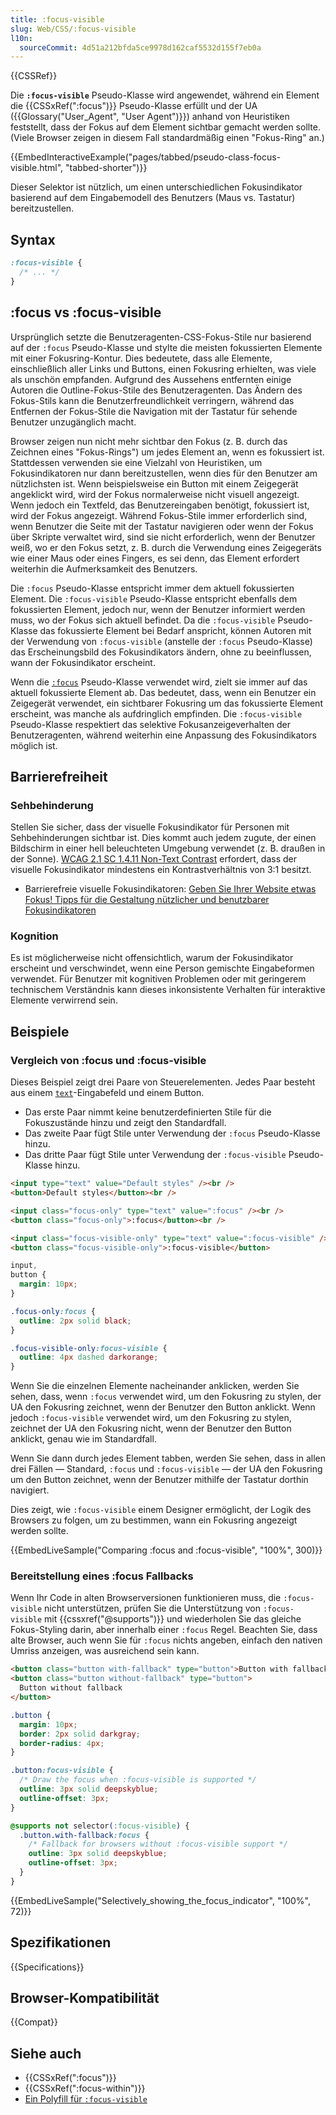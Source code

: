 ```yaml
---
title: :focus-visible
slug: Web/CSS/:focus-visible
l10n:
  sourceCommit: 4d51a212bfda5ce9978d162caf5532d155f7eb0a
---
```


{{CSSRef}}

Die **`:focus-visible`** Pseudo-Klasse wird angewendet, während ein Element die {{CSSxRef(":focus")}} Pseudo-Klasse erfüllt und der UA ({{Glossary("User_Agent", "User Agent")}}) anhand von Heuristiken feststellt, dass der Fokus auf dem Element sichtbar gemacht werden sollte. (Viele Browser zeigen in diesem Fall standardmäßig einen "Fokus-Ring" an.)

{{EmbedInteractiveExample("pages/tabbed/pseudo-class-focus-visible.html", "tabbed-shorter")}}

Dieser Selektor ist nützlich, um einen unterschiedlichen Fokusindikator basierend auf dem Eingabemodell des Benutzers (Maus vs. Tastatur) bereitzustellen.

## Syntax

```css
:focus-visible {
  /* ... */
}
```

## :focus vs :focus-visible

Ursprünglich setzte die Benutzeragenten-CSS-Fokus-Stile nur basierend auf der `:focus` Pseudo-Klasse und stylte die meisten fokussierten Elemente mit einer Fokusring-Kontur. Dies bedeutete, dass alle Elemente, einschließlich aller Links und Buttons, einen Fokusring erhielten, was viele als unschön empfanden. Aufgrund des Aussehens entfernten einige Autoren die Outline-Fokus-Stile des Benutzeragenten. Das Ändern des Fokus-Stils kann die Benutzerfreundlichkeit verringern, während das Entfernen der Fokus-Stile die Navigation mit der Tastatur für sehende Benutzer unzugänglich macht.

Browser zeigen nun nicht mehr sichtbar den Fokus (z. B. durch das Zeichnen eines "Fokus-Rings") um jedes Element an, wenn es fokussiert ist. Stattdessen verwenden sie eine Vielzahl von Heuristiken, um Fokusindikatoren nur dann bereitzustellen, wenn dies für den Benutzer am nützlichsten ist. Wenn beispielsweise ein Button mit einem Zeigegerät angeklickt wird, wird der Fokus normalerweise nicht visuell angezeigt. Wenn jedoch ein Textfeld, das Benutzereingaben benötigt, fokussiert ist, wird der Fokus angezeigt. Während Fokus-Stile immer erforderlich sind, wenn Benutzer die Seite mit der Tastatur navigieren oder wenn der Fokus über Skripte verwaltet wird, sind sie nicht erforderlich, wenn der Benutzer weiß, wo er den Fokus setzt, z. B. durch die Verwendung eines Zeigegeräts wie einer Maus oder eines Fingers, es sei denn, das Element erfordert weiterhin die Aufmerksamkeit des Benutzers.

Die `:focus` Pseudo-Klasse entspricht immer dem aktuell fokussierten Element. Die `:focus-visible` Pseudo-Klasse entspricht ebenfalls dem fokussierten Element, jedoch nur, wenn der Benutzer informiert werden muss, wo der Fokus sich aktuell befindet. Da die `:focus-visible` Pseudo-Klasse das fokussierte Element bei Bedarf anspricht, können Autoren mit der Verwendung von `:focus-visible` (anstelle der `:focus` Pseudo-Klasse) das Erscheinungsbild des Fokusindikators ändern, ohne zu beeinflussen, wann der Fokusindikator erscheint.

Wenn die [`:focus`](/de/docs/Web/CSS/:focus) Pseudo-Klasse verwendet wird, zielt sie immer auf das aktuell fokussierte Element ab. Das bedeutet, dass, wenn ein Benutzer ein Zeigegerät verwendet, ein sichtbarer Fokusring um das fokussierte Element erscheint, was manche als aufdringlich empfinden. Die `:focus-visible` Pseudo-Klasse respektiert das selektive Fokusanzeigeverhalten der Benutzeragenten, während weiterhin eine Anpassung des Fokusindikators möglich ist.

## Barrierefreiheit

### Sehbehinderung

Stellen Sie sicher, dass der visuelle Fokusindikator für Personen mit Sehbehinderungen sichtbar ist. Dies kommt auch jedem zugute, der einen Bildschirm in einer hell beleuchteten Umgebung verwendet (z. B. draußen in der Sonne). [WCAG 2.1 SC 1.4.11 Non-Text Contrast](https://www.w3.org/WAI/WCAG21/Understanding/non-text-contrast.html) erfordert, dass der visuelle Fokusindikator mindestens ein Kontrastverhältnis von 3:1 besitzt.

- Barrierefreie visuelle Fokusindikatoren: [Geben Sie Ihrer Website etwas Fokus! Tipps für die Gestaltung nützlicher und benutzbarer Fokusindikatoren](https://www.deque.com/blog/give-site-focus-tips-designing-usable-focus-indicators/)

### Kognition

Es ist möglicherweise nicht offensichtlich, warum der Fokusindikator erscheint und verschwindet, wenn eine Person gemischte Eingabeformen verwendet. Für Benutzer mit kognitiven Problemen oder mit geringerem technischem Verständnis kann dieses inkonsistente Verhalten für interaktive Elemente verwirrend sein.

## Beispiele

### Vergleich von :focus und :focus-visible

Dieses Beispiel zeigt drei Paare von Steuerelementen. Jedes Paar besteht aus einem [`text`](/de/docs/Web/HTML/Element/input/text)-Eingabefeld und einem Button.

- Das erste Paar nimmt keine benutzerdefinierten Stile für die Fokuszustände hinzu und zeigt den Standardfall.
- Das zweite Paar fügt Stile unter Verwendung der `:focus` Pseudo-Klasse hinzu.
- Das dritte Paar fügt Stile unter Verwendung der `:focus-visible` Pseudo-Klasse hinzu.

```html
<input type="text" value="Default styles" /><br />
<button>Default styles</button><br />

<input class="focus-only" type="text" value=":focus" /><br />
<button class="focus-only">:focus</button><br />

<input class="focus-visible-only" type="text" value=":focus-visible" /><br />
<button class="focus-visible-only">:focus-visible</button>
```

```css
input,
button {
  margin: 10px;
}

.focus-only:focus {
  outline: 2px solid black;
}

.focus-visible-only:focus-visible {
  outline: 4px dashed darkorange;
}
```

Wenn Sie die einzelnen Elemente nacheinander anklicken, werden Sie sehen, dass, wenn `:focus` verwendet wird, um den Fokusring zu stylen, der UA den Fokusring zeichnet, wenn der Benutzer den Button anklickt. Wenn jedoch `:focus-visible` verwendet wird, um den Fokusring zu stylen, zeichnet der UA den Fokusring nicht, wenn der Benutzer den Button anklickt, genau wie im Standardfall.

Wenn Sie dann durch jedes Element tabben, werden Sie sehen, dass in allen drei Fällen — Standard, `:focus` und `:focus-visible` — der UA den Fokusring um den Button zeichnet, wenn der Benutzer mithilfe der Tastatur dorthin navigiert.

Dies zeigt, wie `:focus-visible` einem Designer ermöglicht, der Logik des Browsers zu folgen, um zu bestimmen, wann ein Fokusring angezeigt werden sollte.

{{EmbedLiveSample("Comparing :focus and :focus-visible", "100%", 300)}}

### Bereitstellung eines :focus Fallbacks

Wenn Ihr Code in alten Browserversionen funktionieren muss, die `:focus-visible` nicht unterstützen, prüfen Sie die Unterstützung von `:focus-visible` mit {{cssxref("@supports")}} und wiederholen Sie das gleiche Fokus-Styling darin, aber innerhalb einer `:focus` Regel. Beachten Sie, dass alte Browser, auch wenn Sie für `:focus` nichts angeben, einfach den nativen Umriss anzeigen, was ausreichend sein kann.

```html
<button class="button with-fallback" type="button">Button with fallback</button>
<button class="button without-fallback" type="button">
  Button without fallback
</button>
```

```css
.button {
  margin: 10px;
  border: 2px solid darkgray;
  border-radius: 4px;
}

.button:focus-visible {
  /* Draw the focus when :focus-visible is supported */
  outline: 3px solid deepskyblue;
  outline-offset: 3px;
}

@supports not selector(:focus-visible) {
  .button.with-fallback:focus {
    /* Fallback for browsers without :focus-visible support */
    outline: 3px solid deepskyblue;
    outline-offset: 3px;
  }
}
```

{{EmbedLiveSample("Selectively_showing_the_focus_indicator", "100%", 72)}}

## Spezifikationen

{{Specifications}}

## Browser-Kompatibilität

{{Compat}}

## Siehe auch

- {{CSSxRef(":focus")}}
- {{CSSxRef(":focus-within")}}
- [Ein Polyfill für `:focus-visible`](https://github.com/WICG/focus-visible)
